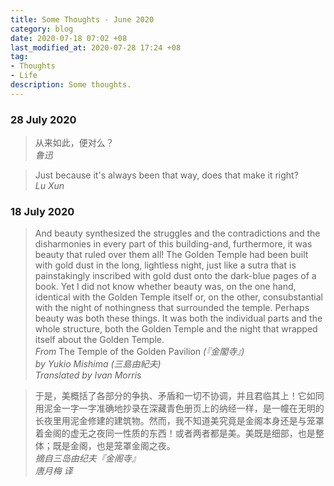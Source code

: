 ```yaml
---
title: Some Thoughts - June 2020
category: blog
date: 2020-07-18 07:02 +08
last_modified_at: 2020-07-28 17:24 +08
tag:
- Thoughts
- Life
description: Some thoughts.
---
```


### 28 July 2020

> 从来如此，便对么？  
> *鲁迅*

> Just because it's always been that way, does that make it right?  
> *Lu Xun*

### 18 July 2020

> And beauty synthesized the struggles and the contradictions and the disharmonies in every part of this building-and, furthermore, it was beauty that ruled over them all! The Golden Temple had been built with gold dust in the long, lightless night, just like a sutra that is painstakingly inscribed with gold dust onto the dark-blue pages of a book. Yet I did not know whether beauty was, on the one hand, identical with the Golden Temple itself or, on the other, consubstantial with the night of nothingness that surrounded the temple. Perhaps beauty was both these things. It was both the individual parts and the whole structure, both the Golden Temple and the night that wrapped itself about the Golden Temple.  
> *From* The Temple of the Golden Pavilion *(『金閣寺』)  
> by Yukio Mishima (三島由紀夫)  
> Translated by Ivan Morris*

> 于是，美概括了各部分的争执、矛盾和一切不协调，并且君临其上！它如同用泥金一字一字准确地抄录在深藏青色册页上的纳经一样，是一幢在无明的长夜里用泥金修建的建筑物。然而，我不知道美究竟是金阁本身还是与笼罩着金阁的虚无之夜同一性质的东西！或者两者都是美。美既是细部，也是整体；既是金阁，也是笼罩金阁之夜。  
> *摘自三岛由纪夫『金阁寺』  
> 唐月梅 译*
